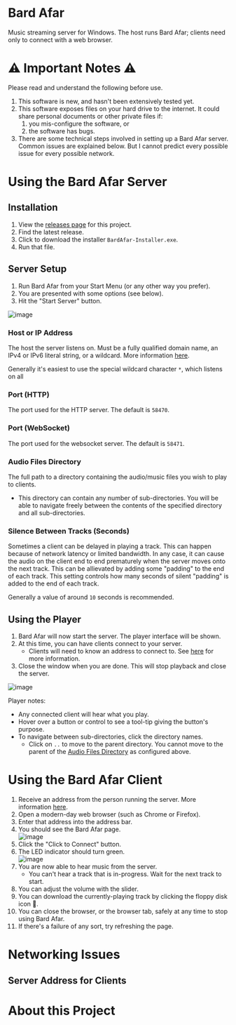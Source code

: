 # Bard Afar

Music streaming server for Windows. The host runs Bard Afar; clients need only to connect with a web browser.

# ⚠️ Important Notes ⚠️

Please read and understand the following before use.

1. This software is new, and hasn't been extensively tested yet.
2. This software exposes files on your hard drive to the internet. It could share personal documents or other private files if:
   1. you mis-configure the software, or
   2. the software has bugs.
3. There are some technical steps involved in setting up a Bard Afar server. Common issues are explained below. But I cannot predict every possible issue for every possible network.

# Using the Bard Afar Server

## Installation

1. View the [releases page](https://github.com/d16-nichevo/bard-afar/releases) for this project.
2. Find the latest release.
3. Click to download the installer `BardAfar-Installer.exe`.
4. Run that file.

## Server Setup

1. Run Bard Afar from your Start Menu (or any other way you prefer).   
1. You are presented with some options (see below).
1. Hit the "Start Server" button.

![image](https://user-images.githubusercontent.com/44771168/226324058-2395ce9a-0d47-480f-8f38-ff96b3606260.png)

### Host or IP Address

The host the server listens on. Must be a fully qualified domain name, an IPv4 or IPv6 literal string, or a wildcard. More information [here](https://learn.microsoft.com/en-gb/windows/win32/http/urlprefix-strings).

Generally it's easiest to use the special wildcard character `*`, which listens on all 

### Port (HTTP) 

The port used for the HTTP server. The default is `58470`.

### Port (WebSocket)

The port used for the websocket server. The default is `58471`.

### Audio Files Directory

The full path to a directory containing the audio/music files you wish to play to clients.

* This directory can contain any number of sub-directories. You will be able to navigate freely between the contents of the specified directory and all sub-directories.

### Silence Between Tracks (Seconds)

Sometimes a client can be delayed in playing a track. This can happen because of network latency or limited bandwidth. In any case, it can cause the audio on the client end to end prematurely when the server moves onto the next track. This can be allievated by adding some "padding" to the end of each track. This setting controls how many seconds of silent "padding" is added to the end of each track.

Generally a value of around `10` seconds is recommended.

## Using the Player

1. Bard Afar will now start the server. The player interface will be shown.
2. At this time, you can have clients connect to your server.
   * Clients will need to know an address to connect to. See [here](#server-address-for-clients) for more information.
3. Close the window when you are done. This will stop playback and close the server.

![image](https://user-images.githubusercontent.com/44771168/226331131-df570a86-0ca4-41fc-98bc-264bd07af4a6.png)

Player notes:

* Any connected client will hear what you play.
* Hover over a button or control to see a tool-tip giving the button's purpose.
* To navigate between sub-directories, click the directory names.
  * Click on `..` to move to the parent directory. You cannot move to the parent of the [Audio Files Directory](#audio-files-directory) as configured above.

# Using the Bard Afar Client

1. Receive an address from the person running the server. More information [here](#server-address-for-clients).
2. Open a modern-day web browser (such as Chrome or Firefox).
3. Enter that address into the address bar.
4. You should see the Bard Afar page.<br/>
   ![image](https://user-images.githubusercontent.com/44771168/226333277-cd5cc942-69c4-4e6c-8969-a5448d67de8d.png)
5. Click the "Click to Connect" button.
6. The LED indicator should turn green.<br/>
   ![image](https://user-images.githubusercontent.com/44771168/226334098-166079f3-6091-49d8-bd9b-69e515d69009.png)
8. You are now able to hear music from the server.
   * You can't hear a track that is in-progress. Wait for the next track to start.
9. You can adjust the volume with the slider.
10. You can download the currently-playing track by clicking the floppy disk icon 💾.
11. You can close the browser, or the browser tab, safely at any time to stop using Bard Afar.
12. If there's a failure of any sort, try refreshing the page.

# Networking Issues

## Server Address for Clients

# About this Project

